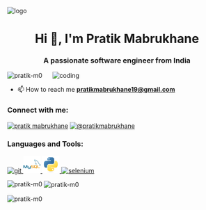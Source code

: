 ![logo](https://github.com/Pratik-M0/Pratik-M0/blob/main/Banner.jpg)

<h1 align="center">Hi 👋, I'm Pratik Mabrukhane</h1>
<h3 align="center">A passionate software engineer from India</h3>

<img align="right" alt="coding" width="400" src="https://camo.githubusercontent.com/24c6287be76c155a12345cb131d1379589070ec28c94088f4582f19d3a1865e9/68747470733a2f2f6d69726f2e6d656469756d2e636f6d2f76322f726573697a653a6669743a313237322f312a5a53566d57476363317765454e6230536861775778772e676966">

<p align="left"> <img src="https://komarev.com/ghpvc/?username=pratik-m0&label=Profile%20views&color=0e75b6&style=flat" alt="pratik-m0" /> </p>


- 📫 How to reach me **pratikmabrukhane19@gmail.com**

<h3 align="left">Connect with me:</h3>
<p align="left">
<a href="https://linkedin.com/in/pratik mabrukhane" target="blank"><img align="center" src="https://raw.githubusercontent.com/rahuldkjain/github-profile-readme-generator/master/src/images/icons/Social/linked-in-alt.svg" alt="pratik mabrukhane" height="30" width="40" /></a>
<a href="https://www.hackerearth.com/@pratikmabrukhane" target="blank"><img align="center" src="https://raw.githubusercontent.com/rahuldkjain/github-profile-readme-generator/master/src/images/icons/Social/hackerearth.svg" alt="@pratikmabrukhane" height="30" width="40" /></a>
</p>

<h3 align="left">Languages and Tools:</h3>
<p align="left"> <a href="https://git-scm.com/" target="_blank" rel="noreferrer"> <img src="https://www.vectorlogo.zone/logos/git-scm/git-scm-icon.svg" alt="git" width="40" height="40"/> </a> <a href="https://www.mysql.com/" target="_blank" rel="noreferrer"> <img src="https://raw.githubusercontent.com/devicons/devicon/master/icons/mysql/mysql-original-wordmark.svg" alt="mysql" width="40" height="40"/> </a> <a href="https://www.python.org" target="_blank" rel="noreferrer"> <img src="https://raw.githubusercontent.com/devicons/devicon/master/icons/python/python-original.svg" alt="python" width="40" height="40"/> </a> <a href="https://www.selenium.dev" target="_blank" rel="noreferrer"> <img src="https://raw.githubusercontent.com/detain/svg-logos/780f25886640cef088af994181646db2f6b1a3f8/svg/selenium-logo.svg" alt="selenium" width="40" height="40"/> </a> </p>

<p><img align="left" src="https://github-readme-stats.vercel.app/api/top-langs?username=pratik-m0&show_icons=true&locale=en&layout=compact" alt="pratik-m0" /></p>

<p>&nbsp;<img align="center" src="https://github-readme-stats.vercel.app/api?username=pratik-m0&show_icons=true&locale=en" alt="pratik-m0" /></p>

<p><img align="center" src="https://github-readme-streak-stats.herokuapp.com/?user=pratik-m0&" alt="pratik-m0" /></p>
